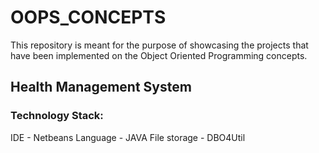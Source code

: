 # OOPS_CONCEPTS
This repository is meant for the purpose of showcasing the projects that have been implemented on the Object Oriented Programming concepts.

## Health Management System
### Technology Stack: 
IDE - Netbeans
Language - JAVA
File storage - DBO4Util

